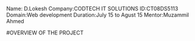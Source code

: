 Name: D.Lokesh
Company:CODTECH IT SOLUTIONS
ID:CT08DS5113
Domain:Web development
Duration:July 15 to Agust 15
Mentor:Muzammil Ahmed

#OVERVIEW OF THE PROJECT
